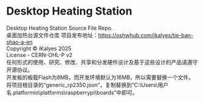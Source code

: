 # Desktop Heating Station
Desktop Heating Station Source File Repo.  
桌面加热台源文件仓库
项目发布地址：https://oshwhub.com/ikalyes/tie-ban-shao-a-en  
Copyright ©️ iKalyes 2025  
License - CERN-OHL-P v2  
任何形式的使用、研究、修改、共享和分发硬件设计及基于这些设计的产品请遵守开源协议。	
开发板的板载Flash为8MB，而开发环境默认为16MB，所以需要替换一个文件。  
将项目根目录的“generic_rp2350.json”，复制替换到“C:\Users\用户名\.platformio\platforms\raspberrypi\boards”中即可。
